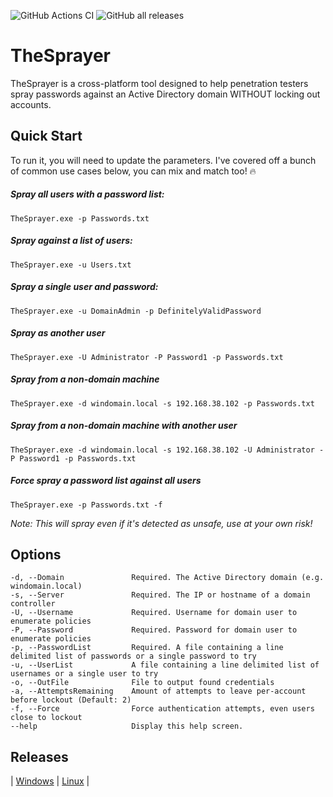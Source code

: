 ﻿![GitHub Actions CI](https://github.com/coj337/TheSprayer/workflows/CI/badge.svg)
![GitHub all releases](https://img.shields.io/github/downloads/coj337/TheSprayer/total)

# TheSprayer
TheSprayer is a cross-platform tool designed to help penetration testers spray passwords against an Active Directory domain WITHOUT locking out accounts.  

## Quick Start
To run it, you will need to update the parameters.
I've covered off a bunch of common use cases below, you can mix and match too! 🔥

##### Spray all users with a password list:
```
TheSprayer.exe -p Passwords.txt
```

##### Spray against a list of users:
```
TheSprayer.exe -u Users.txt
```

##### Spray a single user and password:
```
TheSprayer.exe -u DomainAdmin -p DefinitelyValidPassword
``` 

##### Spray as another user
```
TheSprayer.exe -U Administrator -P Password1 -p Passwords.txt
```

##### Spray from a non-domain machine
```
TheSprayer.exe -d windomain.local -s 192.168.38.102 -p Passwords.txt
```

##### Spray from a non-domain machine with another user
```
TheSprayer.exe -d windomain.local -s 192.168.38.102 -U Administrator -P Password1 -p Passwords.txt
```

##### Force spray a password list against all users
```
TheSprayer.exe -p Passwords.txt -f
```
*Note: This will spray even if it's detected as unsafe, use at your own risk!*

## Options
```
-d, --Domain               Required. The Active Directory domain (e.g. windomain.local)
-s, --Server               Required. The IP or hostname of a domain controller
-U, --Username             Required. Username for domain user to enumerate policies
-P, --Password             Required. Password for domain user to enumerate policies
-p, --PasswordList         Required. A file containing a line delimited list of passwords or a single password to try
-u, --UserList             A file containing a line delimited list of usernames or a single user to try
-o, --OutFile              File to output found credentials
-a, --AttemptsRemaining    Amount of attempts to leave per-account before lockout (Default: 2)
-f, --Force                Force authentication attempts, even users close to lockout
--help                     Display this help screen.
```

## Releases
| [Windows](https://github.com/coj337/TheSprayer/releases/latest/download/TheSprayer.exe) |
[Linux](https://github.com/coj337/TheSprayer/releases/latest/download/TheSprayer) |
